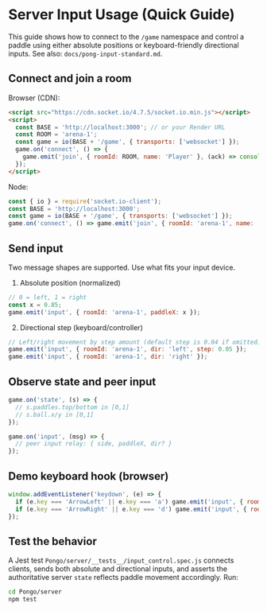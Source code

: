 # Server Input Usage (Quick Guide)

This guide shows how to connect to the `/game` namespace and control a paddle using either absolute positions or keyboard-friendly directional inputs. See also: `docs/pong-input-standard.md`.

## Connect and join a room

Browser (CDN):
```html
<script src="https://cdn.socket.io/4.7.5/socket.io.min.js"></script>
<script>
  const BASE = 'http://localhost:3000'; // or your Render URL
  const ROOM = 'arena-1';
  const game = io(BASE + '/game', { transports: ['websocket'] });
  game.on('connect', () => {
    game.emit('join', { roomId: ROOM, name: 'Player' }, (ack) => console.log('joined:', ack));
  });
</script>
```

Node:
```js
const { io } = require('socket.io-client');
const BASE = 'http://localhost:3000';
const game = io(BASE + '/game', { transports: ['websocket'] });
game.on('connect', () => game.emit('join', { roomId: 'arena-1', name: 'Bot' }, console.log));
```

## Send input

Two message shapes are supported. Use what fits your input device.

1) Absolute position (normalized)
```js
// 0 = left, 1 = right
const x = 0.85;
game.emit('input', { roomId: 'arena-1', paddleX: x });
```

2) Directional step (keyboard/controller)
```js
// Left/right movement by step amount (default step is 0.04 if omitted)
game.emit('input', { roomId: 'arena-1', dir: 'left', step: 0.05 });
game.emit('input', { roomId: 'arena-1', dir: 'right' });
```

## Observe state and peer input

```js
game.on('state', (s) => {
  // s.paddles.top/bottom in [0,1]
  // s.ball.x/y in [0,1]
});

game.on('input', (msg) => {
  // peer input relay: { side, paddleX, dir? }
});
```

## Demo keyboard hook (browser)

```js
window.addEventListener('keydown', (e) => {
  if (e.key === 'ArrowLeft' || e.key === 'a') game.emit('input', { roomId: 'arena-1', dir: 'left' });
  if (e.key === 'ArrowRight' || e.key === 'd') game.emit('input', { roomId: 'arena-1', dir: 'right' });
});
```

## Test the behavior

A Jest test `Pongo/server/__tests__/input_control.spec.js` connects clients, sends both absolute and directional inputs, and asserts the authoritative server `state` reflects paddle movement accordingly. Run:

```bash
cd Pongo/server
npm test
```

